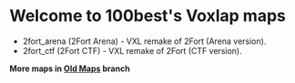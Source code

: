 # Welcome to 100best's Voxlap maps
- 2fort_arena (2Fort Arena) - VXL remake of 2Fort (Arena version).
- 2fort_ctf (2Fort CTF) - VXL remake of 2Fort (CTF version).

**More maps in [Old Maps](https://github.com/100best/100best-piqueserver-maps/tree/old-maps) branch**
